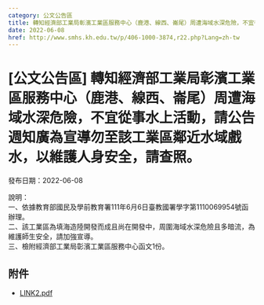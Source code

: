 ```yaml
---
category: 公文公告區
title: 轉知經濟部工業局彰濱工業區服務中心（鹿港、線西、崙尾）周遭海域水深危險，不宜從事水上活動，請公告週知廣為宣導勿至該工業區鄰近水域戲水，以維護人身安全，請查照。
date: 2022-06-08
href: http://www.smhs.kh.edu.tw/p/406-1000-3874,r22.php?Lang=zh-tw
---
```


# [公文公告區] 轉知經濟部工業局彰濱工業區服務中心（鹿港、線西、崙尾）周遭海域水深危險，不宜從事水上活動，請公告週知廣為宣導勿至該工業區鄰近水域戲水，以維護人身安全，請查照。

發布日期：2022-06-08

說明：  
一、依據教育部國民及學前教育署111年6月6日臺教國署學字第1110069954號函辦理。  
二、該工業區為填海造陸開發而成且尚在開發中，周圍海域水深危險且多暗流，為維護師生安全，請加強宣導。  
三、檢附經濟部工業局彰濱工業區服務中心函文1份。

## 附件

- [LINK2.pdf](https://www.smhs.kh.edu.tw/var/file/0/1000/attach/91/pta_3658_3480119_83252.pdf)
